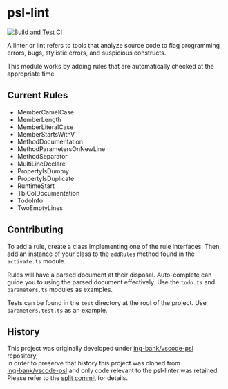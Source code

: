 # psl-lint

[![Build and Test CI](https://github.com/ing-bank/psl-linter/actions/workflows/build_test.yml/badge.svg)](https://github.com/ing-bank/psl-linter/actions/workflows/build_test.yml)

A linter or lint refers to tools that analyze source code to flag programming
errors, bugs, stylistic errors, and suspicious constructs.

This module works by adding rules that are automatically checked at the
appropriate time.

## Current Rules

* MemberCamelCase
* MemberLength
* MemberLiteralCase
* MemberStartsWithV
* MethodDocumentation
* MethodParametersOnNewLine
* MethodSeparator
* MultiLineDeclare
* PropertyIsDummy
* PropertyIsDuplicate
* RuntimeStart
* TblColDocumentation
* TodoInfo
* TwoEmptyLines

## Contributing

To add a rule, create a class implementing one of the rule interfaces. Then,
add an instance of your class to the `addRules` method found in the
`activate.ts` module.

Rules will have a parsed document at their disposal. Auto-complete can guide
you to using the parsed document effectively. Use the `todo.ts` and
`parameters.ts` modules as examples.

Tests can be found in the `test` directory at the root of the project.
Use `parameters.test.ts` as an example.

## History

This project was originally developed under [ing-bank/vscode-psl] repository,  
in order to preserve that history this project was cloned from  
[ing-bank/vscode-psl] and only code relevant to the psl-linter was retained.  
Please refer to the [split commit] for details.

[split commit]: <https://github.com/ing-bank/psl-linter/commit/3559ee427a52837baefcdb9b83cd3b97f8eb3324>
[ing-bank/vscode-psl]: <https://github.com/ing-bank/vscode-psl.git>

